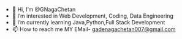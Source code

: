 - 👋 Hi, I’m @GNagaChetan
- 👀 I’m interested in Web Development, Coding, Data Engineering
- 🌱 I’m currently learning Java,Python,Full Stack Development
- 📫 How to reach me MY EMail- gadenagachetan007@gmail.com
<!---
GNagaChetan/GNagaChetan is a ✨ special ✨ repository because its `README.md` (this file) appears on your GitHub profile.
You can click the Preview link to take a look at your changes.
--->
